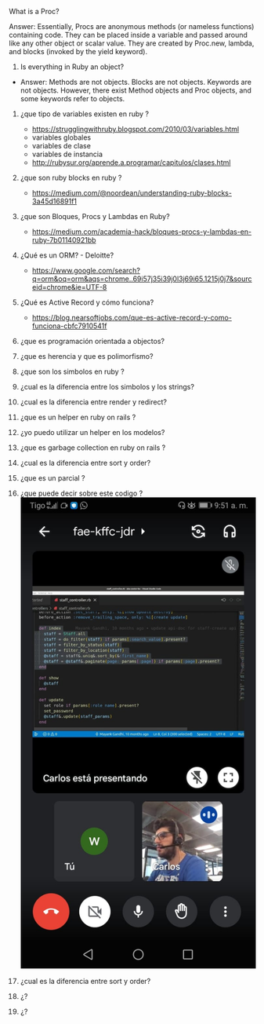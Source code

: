 
What is a Proc?
  
Answer:
Essentially, Procs are anonymous methods (or nameless functions) containing code. They can be placed inside a variable and passed around like any other object or scalar value. They are created by Proc.new, lambda, and blocks (invoked by the yield keyword).






1. Is everything in Ruby an object? 
- Answer:
Methods are not objects. Blocks are not objects. Keywords are not objects. However, there exist Method objects and Proc objects, and some keywords refer to objects.
1. ¿que tipo de variables existen en ruby ?
	- https://strugglingwithruby.blogspot.com/2010/03/variables.html
	- variables globales  
	- variables de clase  
	- variables de instancia
	- http://rubysur.org/aprende.a.programar/capitulos/clases.html

2. ¿que son ruby blocks en ruby ?
	- https://medium.com/@noordean/understanding-ruby-blocks-3a45d16891f1

3. ¿que son Bloques, Procs y Lambdas en Ruby?
	- https://medium.com/academia-hack/bloques-procs-y-lambdas-en-ruby-7b01140921bb

4. ¿Qué es un ORM? - Deloitte?
	- https://www.google.com/search?q=orm&oq=orm&aqs=chrome..69i57j35i39j0l3j69i65.1215j0j7&sourceid=chrome&ie=UTF-8


5. ¿Qué es Active Record y cómo funciona?
	- https://blog.nearsoftjobs.com/que-es-active-record-y-como-funciona-cbfc7910541f

6. ¿que es programación orientada a objectos?
7. ¿que es herencia y que es polimorfismo?
7. ¿que son los simbolos en ruby ?
7. ¿cual es la diferencia entre los simbolos y los strings?
7. ¿cual es la diferencia entre render y redirect?
7. ¿que es un helper en ruby on rails ?
7. ¿yo puedo utilizar un helper en los modelos?
7. ¿que es garbage collection en ruby on rails ?
7. ¿cual es la diferencia entre sort y order?
7. ¿que es un parcial ?
7. ¿que puede decir sobre este codigo ?
	![text](./interview.jpeg)

	
	
7. ¿cual es la diferencia entre sort y order?
7. ¿?
7. ¿?
